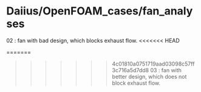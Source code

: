 # Daiius/OpenFOAM_cases/fan_analyses
02 : fan with bad design, which blocks exhaust flow.
<<<<<<< HEAD

=======
>>>>>>> 4c01810a0751719aad03098c57ff3c716a5d7dd8
03 : fan with better design, which does not block exhaust flow.

